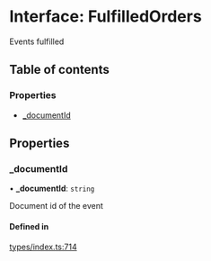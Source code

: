 # Interface: FulfilledOrders

Events fulfilled

## Table of contents

### Properties

- [\_documentId](FulfilledOrders.md#_documentid)

## Properties

### \_documentId

• **\_documentId**: `string`

Document id of the event

#### Defined in

[types/index.ts:714](https://github.com/nevermined-io/components-catalog/blob/23aab4e/lib/src/types/index.ts#L714)
